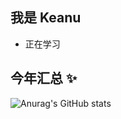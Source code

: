 ## 我是 Keanu

- 正在学习

## 今年汇总 ✨

![Anurag's GitHub stats](https://github-readme-stats.vercel.app/api?username=zkeanu&show_icons=true&theme=radical)
